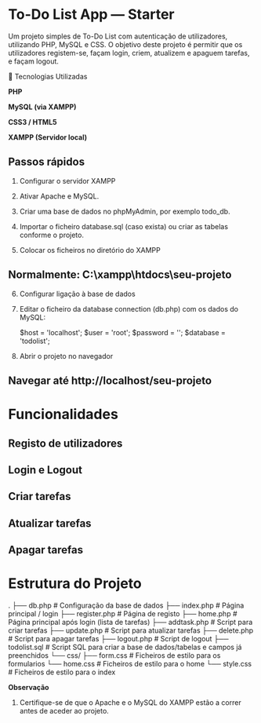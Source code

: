# To-Do List App — Starter

Um projeto simples de To-Do List com autenticação de utilizadores, utilizando PHP, MySQL e CSS.
O objetivo deste projeto é permitir que os utilizadores registem-se, façam login, criem, atualizem e apaguem tarefas, e façam logout.

🚀 Tecnologias Utilizadas

**PHP**

**MySQL (via XAMPP)**

**CSS3 / HTML5**

**XAMPP (Servidor local)**

## Passos rápidos

1. Configurar o servidor XAMPP

2. Ativar Apache e MySQL.

3. Criar uma base de dados no phpMyAdmin, por exemplo todo_db.

4. Importar o ficheiro database.sql (caso exista) ou criar as tabelas conforme o projeto.

5. Colocar os ficheiros no diretório do XAMPP

## Normalmente: C:\xampp\htdocs\seu-projeto

6. Configurar ligação à base de dados

7. Editar o ficheiro da database connection (db.php) com os dados do MySQL:

    $host = 'localhost';
    $user = 'root';
    $password = '';
    $database = 'todolist';


8. Abrir o projeto no navegador

## Navegar até http://localhost/seu-projeto

# Funcionalidades

## Registo de utilizadores

## Login e Logout

## Criar tarefas

## Atualizar tarefas

## Apagar tarefas

# Estrutura do Projeto
.
├── db.php        # Configuração da base de dados
├── index.php         # Página principal / login
├── register.php      # Página de registo
├── home.php     # Página principal após login (lista de tarefas)
├── addtask.php   # Script para criar tarefas
├── update.php   # Script para atualizar tarefas
├── delete.php   # Script para apagar tarefas
├── logout.php        # Script de logout
├── todolist.sql      # Script SQL para criar a base de dados/tabelas e campos já preenchidos
└── css/
    ├── form.css          # Ficheiros de estilo para os formularios
    └── home.css          # Ficheiros de estilo para o home
    └── style.css         # Ficheiros de estilo para o index

**Observação**

1. Certifique-se de que o Apache e o MySQL do XAMPP estão a correr antes de aceder ao projeto.

